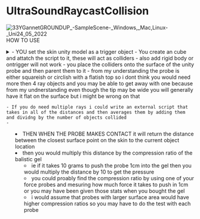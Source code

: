 # UltraSoundRaycastCollision
![33YGannetGROUNDUP_-_SampleScene_-_Windows,_Mac,_Linux_-_Uni24_05_2022](https://user-images.githubusercontent.com/89361982/170090687-8fe135b4-aca4-4072-bc68-361561659832.gif)
HOW TO USE
<details>
<summary>
- YOU set the skin unity model as a trigger object
- You create an cube and attatch the script to it, these will act as colliders
	- also add rigid body or ontrigger will not work
- you place the colliders onto the surface of the unity probe and then parent them to it
	- from my understanding the probe is either squareish or circlish with a flatish top so i dont think you would need more then 4 ray objects and you may be able to get away with one because from my undnerstanding even though the tip may be wide you will generally have it flat on the surface but i might be wrong on that
		
	- If you do need multiple rays i could write an external script that takes in all of the distances and then averages them by adding them and dividng by the number of objects collided
	-
- THEN WHEN THE PROBE MAKES CONTACT it will return the distance between the closest surface point on the skin to the current object location
- then you would multiply this distance by the compression ratio of the balistic gel
	- ie if it takes 10 grams to push the probe 1cm into the gel then you would multiply the distance by 10 to get the pressure
	- you could proably find the compression ratio by using one of your force probes and mesuring how much force it takes to push in 1cm or you may have been given those stats when you bought the gel
	- i would assume that probes with larger surface area would have higher compression ratios so you may have to do the test with each probe
  
</summary>
<details>
